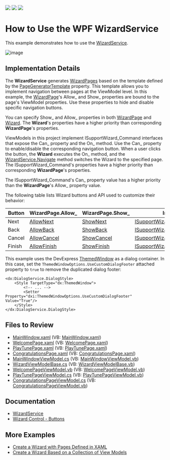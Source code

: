 <!-- default badges list -->
![](https://img.shields.io/endpoint?url=https://codecentral.devexpress.com/api/v1/VersionRange/128657986/21.1.5%2B)
[![](https://img.shields.io/badge/Open_in_DevExpress_Support_Center-FF7200?style=flat-square&logo=DevExpress&logoColor=white)](https://supportcenter.devexpress.com/ticket/details/T387258)
[![](https://img.shields.io/badge/📖_How_to_use_DevExpress_Examples-e9f6fc?style=flat-square)](https://docs.devexpress.com/GeneralInformation/403183)
<!-- default badges end -->
# How to Use the WPF WizardService

This example demonstrates how to use the [WizardService](https://docs.devexpress.com/WPF/116321/mvvm-framework/services/predefined-set/wizardservice).

![image](https://user-images.githubusercontent.com/65009440/206715286-6b5d21f8-330a-4c48-a1ae-01589f6ae9ea.png)

## Implementation Details

The **WizardService** generates [WizardPages](https://docs.devexpress.com/WPF/DevExpress.Xpf.Controls.WizardPage) based on the template defined by the [PageGeneratorTemplate](https://docs.devexpress.com/WPF/DevExpress.Xpf.Controls.WizardService.PageGeneratorTemplate) property. This template allows you to implement navigation between pages at the ViewModel level. In this example, the [WizardPage](https://docs.devexpress.com/WPF/DevExpress.Xpf.Controls.WizardPage)'s Allow_ and Show_ properties are bound to the page's ViewModel properties. Use these properties to hide and disable specific navigation buttons.

You can specify Show_ and Allow_ properties in both [WizardPage](https://docs.devexpress.com/WPF/DevExpress.Xpf.Controls.WizardPage) and [Wizard](https://docs.devexpress.com/WPF/DevExpress.Xpf.Controls.Wizard). The **Wizard**'s properties have a higher priority than corresponding **WizardPage**'s properties.

ViewModels in this project implement ISupportWizard_Command interfaces that expose the Can_ property and the On_ method. Use the Can_ property to enable/disable the corresponding navigation button. When a user clicks the button, the **Wizard** executes the On_ method, and the [WizardService.Navigate](https://docs.devexpress.com/WPF/DevExpress.Xpf.Controls.WizardService.Navigate(System.String-System.Object-System.Object-System.Object)) method switches the Wizard to the specified page. The ISupportWizard_Command's properties have a higher priority than corresponding **WizardPage**'s properties.

The ISupportWizard_Command's Can_ property value has a higher priority than the **WizardPage**'s Allow_ property value.

The following table lists Wizard buttons and API used to customize their behavior:

| Button | WizardPage.Allow_ | WizardPage.Show_ | Interface | Can_ Property | On_ Method |
|---|---|---|---|---|---|
| Next | [AllowNext](https://docs.devexpress.com/WPF/DevExpress.Xpf.Controls.WizardPage.AllowNext) | [ShowNext](DevExpress.Xpf.Controls.WizardPage.ShowNext) | [ISupportWizardNextCommand](https://docs.devexpress.com/CoreLibraries/DevExpress.Mvvm.ISupportWizardNextCommand) | [CanGoForward](https://docs.devexpress.com/CoreLibraries/DevExpress.Mvvm.ISupportWizardNextCommand.CanGoForward) | [OnGoForward](https://docs.devexpress.com/CoreLibraries/DevExpress.Mvvm.ISupportWizardNextCommand.OnGoForward(System.ComponentModel.CancelEventArgs)) |
| Back | [AllowBack](https://docs.devexpress.com/WPF/DevExpress.Xpf.Controls.WizardPage.AllowBack) | [ShowBack](DevExpress.Xpf.Controls.WizardPage.ShowBack) | [ISupportWizardBackCommand](https://docs.devexpress.com/CoreLibraries/DevExpress.Mvvm.ISupportWizardBackCommand) | [CanGoBack](https://docs.devexpress.com/CoreLibraries/DevExpress.Mvvm.ISupportWizardBackCommand.CanGoBack) | [OnGoBack](https://docs.devexpress.com/CoreLibraries/DevExpress.Mvvm.ISupportWizardBackCommand.OnGoBack(System.ComponentModel.CancelEventArgs)) |
| Cancel | [AllowCancel](https://docs.devexpress.com/WPF/DevExpress.Xpf.Controls.WizardPage.AllowCancel) | [ShowCancel](DevExpress.Xpf.Controls.WizardPage.ShowCancel) | [ISupportWizardCancelCommand](https://docs.devexpress.com/CoreLibraries/DevExpress.Mvvm.ISupportWizardCancelCommand) | [CanCancel](https://docs.devexpress.com/CoreLibraries/DevExpress.Mvvm.ISupportWizardCancelCommand.CanCancel) | [OnCancel](https://docs.devexpress.com/CoreLibraries/DevExpress.Mvvm.ISupportWizardCancelCommand.OnCancel(System.ComponentModel.CancelEventArgs)) |
| Finish | [AllowFinish](https://docs.devexpress.com/WPF/DevExpress.Xpf.Controls.WizardPage.AllowFinish) | [ShowFinish](DevExpress.Xpf.Controls.WizardPage.ShowFinish) | [ISupportWizardFinishCommand](https://docs.devexpress.com/CoreLibraries/DevExpress.Mvvm.ISupportWizardFinishCommand) | [CanFinish](https://docs.devexpress.com/CoreLibraries/DevExpress.Mvvm.ISupportWizardFinishCommand.CanFinish) | [OnFinish](https://docs.devexpress.com/CoreLibraries/DevExpress.Mvvm.ISupportWizardFinishCommand.OnFinish(System.ComponentModel.CancelEventArgs)) |

This example uses the DevExpress [ThemedWindow](https://docs.devexpress.com/WPF/DevExpress.Xpf.Core.ThemedWindow) as a dialog container. In this case, set the `ThemedWindowOptions.UseCustomDialogFooter` attached property to `true` to remove the duplicated dialog footer:

```xaml
<dx:DialogService.DialogStyle>
    <Style TargetType="dx:ThemedWindow">
        <!-- ... -->
        <Setter Property="dxi:ThemedWindowOptions.UseCustomDialogFooter" Value="True"/>
    </Style>
</dx:DialogService.DialogStyle>
```

## Files to Review

* [MainWindow.xaml](./CS/VM-DrivenWizard/MainWindow.xaml) (VB: [MainWindow.xaml](./VB/VM-DrivenWizard/MainWindow.xaml))
* [WelcomePage.xaml](./CS/VM-DrivenWizard/Views/WelcomePage.xaml) (VB: [WelcomePage.xaml](./VB/VM-DrivenWizard/Views/WelcomePage.xaml))
* [PlayTunePage.xaml](./CS/VM-DrivenWizard/Views/PlayTunePage.xaml) (VB: [PlayTunePage.xaml](./VB/VM-DrivenWizard/Views/PlayTunePage.xaml))
* [CongratulationsPage.xaml](./CS/VM-DrivenWizard/Views/CongratulationsPage.xaml) (VB: [CongratulationsPage.xaml](./VB/VM-DrivenWizard/Views/CongratulationsPage.xaml))
* [MainWindowViewModel.cs](./CS/VM-DrivenWizard/ViewModels/MainWindowViewModel.cs) (VB: [MainWindowViewModel.vb](./VB/VM-DrivenWizard/ViewModels/MainWindowViewModel.vb))
* [WizardViewModelBase.cs](./CS/VM-DrivenWizard/ViewModels/WizardViewModelBase.cs) (VB: [WizardViewModelBase.vb](./VB/VM-DrivenWizard/ViewModels/WizardViewModelBase.vb))
* [WelcomePageViewModel.vb](./CS/VM-DrivenWizard/ViewModels/WelcomePageViewModel.cs) (VB: [WelcomePageViewModel.vb](./VB/VM-DrivenWizard/ViewModels/WelcomePageViewModel.vb))
* [PlayTunePageViewModel.cs](./CS/VM-DrivenWizard/ViewModels/PlayTunePageViewModel.cs) (VB: [PlayTunePageViewModel.vb](./VB/VM-DrivenWizard/ViewModels/PlayTunePageViewModel.vb))
* [CongratulationsPageViewModel.cs](./CS/VM-DrivenWizard/ViewModels/CongratulationsPageViewModel.cs) (VB: [CongratulationsPageViewModel.vb](./VB/VM-DrivenWizard/ViewModels/CongratulationsPageViewModel.vb))

## Documentation

* [WizardService](https://docs.devexpress.com/WPF/116321/mvvm-framework/services/predefined-set/wizardservice)
* [Wizard Control - Buttons](https://docs.devexpress.com/WPF/115998/controls-and-libraries/navigation-controls/wizard-control/buttons)

## More Examples

* [Create a Wizard with Pages Defined in XAML](https://github.com/DevExpress-Examples/wpf-create-a-wizard-with-pages-defined-in-xaml)
* [Create a Wizard Based on a Collection of View Models](https://github.com/DevExpress-Examples/how-to-create-a-wizard-based-on-a-collection-of-view-models-t415475)
